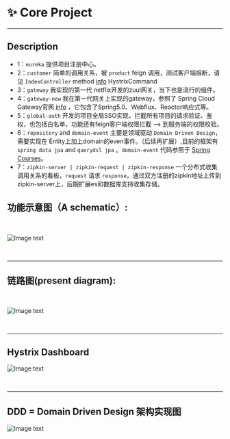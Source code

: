 # :sparkles: Core Project 

***
##  Description </br>
+ 1：`eureka` 提供项目注册中心。
+ 2：`customer` 简单的调用关系，被 `product` feign 调用，测试客户端熔断，请见 `IndexController` method [info](https://github.com/yugenhai108/framework-applications/blob/master/product/src/main/java/org/yugh/product/controller/IndexController.java)  HystrixCommand 
+ 3：`gateway` 我实现的第一代 netflix开发的zuul网关，当下也是流行的组件。
+ 4：`gateway-new` 我在第一代网关上实现的gateway，参照了 Spring Cloud Gateway官网 [info](https://cloud.spring.io/spring-cloud-gateway/reference/html/) ，它包含了Spring5.0、Webflux、Reactor响应式等。
+ 5：`global-auth` 开发的项目全局SSO实现，拦截所有项目的请求验证、鉴权，也包括白名单，功能还有feign客户端权限拦截 ——> 到服务端的权限校验。
+ 6：`repository` and `domain-event` 主要是领域驱动 `Domain Driven Design`，需要实现在 Entity上加上domain的even事件。（后续再扩展）,目前的框架有 `spring data jpa` and `querydsl jpa` 。`domain-event` 代码参照于 [Spring Courses](https://github.com/eugenp/tutorials)。
+ 7：`zipkin-server | zipkin-request | zipkin-response` 一个分布式收集调用关系的看板，`request` 请求 `response`，通过双方注册的zipkin地址上传到zipkin-server上，后期扩展es和数据库支持收集存储。

## 功能示意图（A schematic）:
</br>

![Image text](https://github.com/yugenhai108/framework-applications/blob/master/gateway-auth.png)

</br>

***

## 链路图(present diagram):
</br>

![Image text](https://github.com/yugenhai108/framework-applications/blob/master/zipkin-detail.png)

</br>

***

## Hystrix Dashboard </br> 

![Image text](https://github.com/yugenhai108/framework-applications/blob/master/dashboard.png)

</br>

***
## DDD = Domain Driven Design 架构实现图</br>

![Image text](https://github.com/yugenhai108/framework-applications/blob/master/ddd-project.jpg)

 
